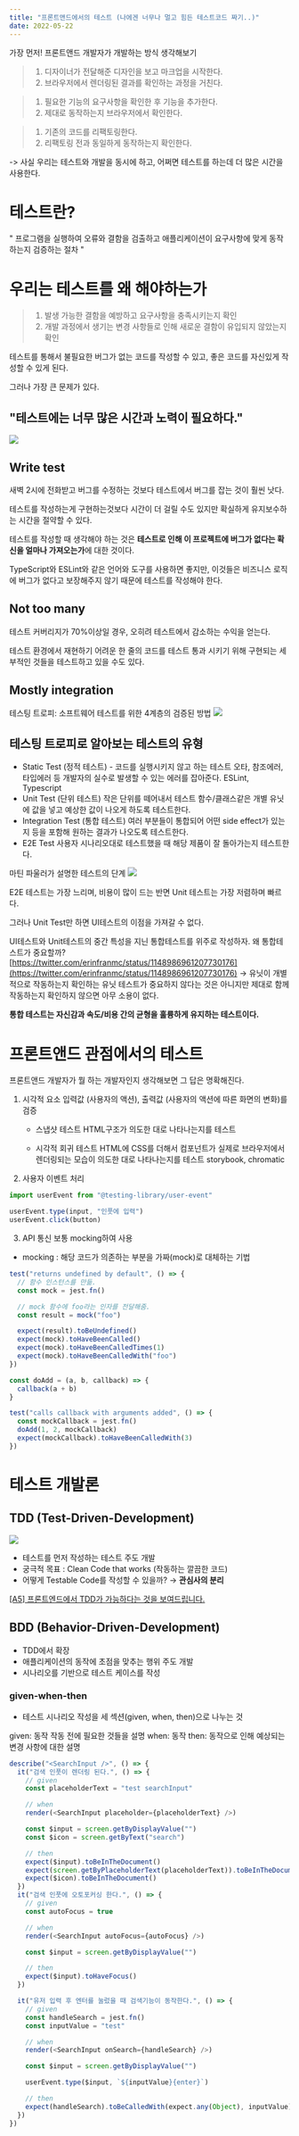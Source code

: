 ```yaml
---
title: "프론트앤드에서의 테스트 (나에겐 너무나 멀고 힘든 테스트코드 짜기..)"
date: 2022-05-22
---
```


가장 먼저!
프론트앤드 개발자가 개발하는 방식 생각해보기

> 1. 디자이너가 전달해준 디자인을 보고 마크업을 시작한다.
> 2. 브라우저에서 렌더링된 결과를 확인하는 과정을 거친다.

> 1. 필요한 기능의 요구사항을 확인한 후 기능을 추가한다.
> 2. 제대로 동작하는지 브라우저에서 확인한다.

> 1. 기존의 코드를 리팩토링한다.
> 2. 리팩토링 전과 동일하게 동작하는지 확인한다.

-> 사실 우리는 테스트와 개발을 동시에 하고, 어쩌면 테스트를 하는데 더 많은 시간을 사용한다.

# 테스트란?

" 프로그램을 실행하여 오류와 결함을 검출하고 애플리케이션이 요구사항에 맞게 동작하는지 검증하는 절차 "

# 우리는 테스트를 왜 해야하는가

> 1. 발생 가능한 결함을 예방하고 요구사항을 충족시키는지 확인
> 2. 개발 과정에서 생기는 변경 사항들로 인해 새로운 결함이 유입되지 않았는지 확인

테스트를 통해서 불필요한 버그가 없는 코드를 작성할 수 있고,
좋은 코드를 자신있게 작성할 수 있게 된다.

그러나 가장 큰 문제가 있다.

## "테스트에는 너무 많은 시간과 노력이 필요하다."

![](https://velog.velcdn.com/images/nsunny0908/post/0d8089ef-a866-46c9-b489-13c5e564fdbd/image.png)

## Write test

새벽 2시에 전화받고 버그를 수정하는 것보다 테스트에서 버그를 잡는 것이 훨씬 낫다.

테스트를 작성하는게 구현하는것보다 시간이 더 걸릴 수도 있지만 확실하게 유지보수하는 시간을 절약할 수 있다.

테스트를 작성할 때 생각해야 하는 것은 **테스트로 인해 이 프로젝트에 버그가 없다는 확신을 얼마나 가져오는가**에 대한 것이다.

TypeScript와 ESLint와 같은 언어와 도구를 사용하면 좋지만, 이것들은 비즈니스 로직에 버그가 없다고 보장해주지 않기 때문에 테스트를 작성해야 한다.

## Not too many

테스트 커버리지가 70%이상일 경우, 오히려 테스트에서 감소하는 수익을 얻는다.

테스트 환경에서 재현하기 어려운 한 줄의 코드를 테스트 통과 시키기 위해 구현되는 세부적인 것들을 테스트하고 있을 수도 있다.

## Mostly integration

테스팅 트로피: 소프트웨어 테스트를 위한 4계층의 검증된 방법
![](https://velog.velcdn.com/images/nsunny0908/post/28e3a427-096d-4cdf-9f11-4d81e56f079d/image.png)

## 테스팅 트로피로 알아보는 테스트의 유형

- Static Test (정적 테스트) - 코드를 실행시키지 않고 하는 테스트
  오타, 참조에러, 타입에러 등 개발자의 실수로 발생할 수 있는 에러를 잡아준다.
  ESLint, Typescript
- Unit Test (단위 테스트)
  작은 단위를 떼어내서 테스트
  함수/클래스같은 개별 유닛에 값을 넣고 예상한 값이 나오게 하도록 테스트한다.
- Integration Test (통합 테스트)
  여러 부분들이 통합되어 어떤 side effect가 있는지 등을 포함해 원하는 결과가 나오도록 테스트한다.
- E2E Test
  사용자 시나리오대로 테스트했을 때 해당 제품이 잘 돌아가는지 테스트한다.

마틴 파울러가 설명한 테스트의 단계
![](https://velog.velcdn.com/images/nsunny0908/post/5930470f-9a95-4a77-98f1-c4538389c8c2/image.png)

E2E 테스트는 가장 느리며, 비용이 많이 드는 반면 Unit 테스트는 가장 저렴하며 빠르다.

그러나 Unit Test만 하면 UI테스트의 이점을 가져갈 수 없다.

UI테스트와 Unit테스트의 중간 특성을 지닌 통합테스트를 위주로 작성하자.
왜 통합테스트가 중요할까?
[https://twitter.com/erinfranmc/status/1148986961207730176](https://twitter.com/erinfranmc/status/1148986961207730176)
→ 유닛이 개별적으로 작동하는지 확인하는 유닛 테스트가 중요하지 않다는 것은 아니지만 제대로 함께 작동하는지 확인하지 않으면 아무 소용이 없다.

**통합 테스트는 자신감과 속도/비용 간의 균형을 훌륭하게 유지하는 테스트이다.**

# 프론트앤드 관점에서의 테스트

프론트앤드 개발자가 뭘 하는 개발자인지 생각해보면 그 답은 명확해진다.

1. 시각적 요소
   입력값 (사용자의 액션), 출력값 (사용자의 액션에 따른 화면의 변화)를 검증

   - 스냅샷 테스트
     HTML구조가 의도한 대로 나타나는지를 테스트

   - 시각적 회귀 테스트
     HTML에 CSS를 더해서 컴포넌트가 실제로 브라우저에서 렌더링되는 모습이 의도한 대로 나타나는지를 테스트
     storybook, chromatic

2. 사용자 이벤트 처리

```ts
import userEvent from "@testing-library/user-event"

userEvent.type(input, "인풋에 입력")
userEvent.click(button)
```

3. API 통신
   보통 mocking하여 사용

- mocking : 해당 코드가 의존하는 부분을 가짜(mock)로 대체하는 기법

```ts
test("returns undefined by default", () => {
  // 함수 인스턴스를 만듦.
  const mock = jest.fn()

  // mock 함수에 foo라는 인자를 전달해줌.
  const result = mock("foo")

  expect(result).toBeUndefined()
  expect(mock).toHaveBeenCalled()
  expect(mock).toHaveBeenCalledTimes(1)
  expect(mock).toHaveBeenCalledWith("foo")
})
```

```ts
const doAdd = (a, b, callback) => {
  callback(a + b)
}

test("calls callback with arguments added", () => {
  const mockCallback = jest.fn()
  doAdd(1, 2, mockCallback)
  expect(mockCallback).toHaveBeenCalledWith(3)
})
```

# 테스트 개발론

## TDD (Test-Driven-Development)

![](https://velog.velcdn.com/images/nsunny0908/post/6f82d765-c955-48c2-ae0b-71d009004dd8/image.png)

- 테스트를 먼저 작성하는 테스트 주도 개발
- 궁극적 목표 : Clean Code that works (작동하는 깔끔한 코드)
- 어떻게 Testable Code를 작성할 수 있을까?
  → **관심사의 분리**

[[A5] 프론트엔드에서 TDD가 가능하다는 것을 보여드립니다.](https://youtu.be/L1dtkLeIz-M)

## BDD (Behavior-Driven-Development)

- TDD에서 확장
- 애플리케이션의 동작에 초점을 맞추는 행위 주도 개발
- 시나리오를 기반으로 테스트 케이스를 작성

### given-when-then

- 테스트 시나리오 작성을 세 섹션(given, when, then)으로 나누는 것

given: 동작 작동 전에 필요한 것들을 설명
when: 동작
then: 동작으로 인해 예상되는 변경 사항에 대한 설명

```ts
describe("<SearchInput />", () => {
  it("검색 인풋이 렌더링 된다.", () => {
    // given
    const placeholderText = "test searchInput"

    // when
    render(<SearchInput placeholder={placeholderText} />)

    const $input = screen.getByDisplayValue("")
    const $icon = screen.getByText("search")

    // then
    expect($input).toBeInTheDocument()
    expect(screen.getByPlaceholderText(placeholderText)).toBeInTheDocument()
    expect($icon).toBeInTheDocument()
  })
  it("검색 인풋에 오토포커싱 한다.", () => {
    // given
    const autoFocus = true

    // when
    render(<SearchInput autoFocus={autoFocus} />)

    const $input = screen.getByDisplayValue("")

    // then
    expect($input).toHaveFocus()
  })

  it("유저 입력 후 엔터를 눌렀을 때 검색기능이 동작한다.", () => {
    // given
    const handleSearch = jest.fn()
    const inputValue = "test"

    // when
    render(<SearchInput onSearch={handleSearch} />)

    const $input = screen.getByDisplayValue("")

    userEvent.type($input, `${inputValue}{enter}`)

    // then
    expect(handleSearch).toBeCalledWith(expect.any(Object), inputValue)
  })
})
```
